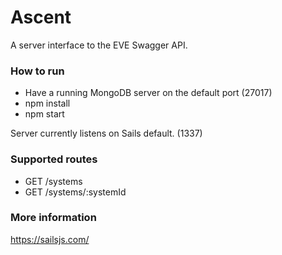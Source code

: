 # Ascent

A server interface to the EVE Swagger API.

### How to run ###
- Have a running MongoDB server on the default port (27017)
- npm install
- npm start

Server currently listens on Sails default. (1337)

### Supported routes ###
- GET /systems
- GET /systems/:systemId

### More information ###
https://sailsjs.com/

